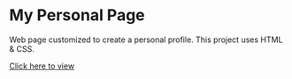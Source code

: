 # My Personal Page

Web page customized to create a personal profile. This project uses HTML & CSS.

<a href="https://htmlpreview.github.io/?https://github.com/etiennefdayer/My-Personal-Page/blob/master/index.html">Click here to view</a>




